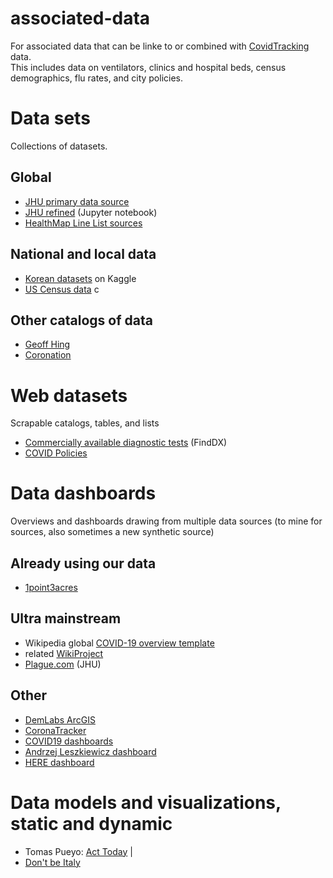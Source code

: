# associated-data
For associated data that can be linke to or combined with [CovidTracking](https://github.com/COVID19Tracking) data.   
This includes data on ventilators, clinics and hospital beds, census demographics, flu rates, and city policies.

# Data sets
Collections of datasets.

## Global
* [JHU primary data source](https://github.com/CSSEGISandData/COVID-19) 
* [JHU refined](https://github.com/starschema/COVID-19-data/blob/master/JH_COVID-19.ipynb) (Jupyter notebook)
* [HealthMap Line List sources](https://github.com/beoutbreakprepared/nCoV2019)

## National and local data
* [Korean datasets](https://www.kaggle.com/kimjihoo/coronavirusdataset) on Kaggle
* [US Census data](https://drive.google.com/drive/folders/1RW4RIdFvnibctFpmofEFwBAtfUn7sZHg)  c

## Other catalogs of data
* [Geoff Hing](https://docs.google.com/document/d/198Boji2CYCEtbQ1OPc3swNnzD5cEudy4f8KKsMUI7F8/edit#)
* [Coronation](https://docs.google.com/spreadsheets/d/1pWQf05rVCyvnxV_Lxf8mBlqz4REIb6OVRYFH4uBwdX8/edit#gid=0)


# Web datasets
Scrapable catalogs, tables, and lists

* [Commercially available diagnostic tests](https://www.finddx.org/covid-19/pipeline/) (FindDX)
* [COVID Policies](http://covid19policies.com/)
  
# Data dashboards
Overviews and dashboards drawing from multiple data sources (to mine for sources, also sometimes a new synthetic source)

## Already using our data
* [1point3acres](https://coronavirus.1point3acres.com/en)

## Ultra mainstream
* Wikipedia global [COVID-19 overview template](https://en.wikipedia.org/wiki/Template:2019%E2%80%9320_coronavirus_pandemic_data)
* related [WikiProject](https://en.wikipedia.org/wiki/Wikipedia:WikiProject_COVID-19)
* [Plague.com](http://plague.com)  (JHU)		

## Other
* [DemLabs ArcGIS](https://demlabs.maps.arcgis.com/apps/View/index.html?appid=8206d4a9a56f409eaa49e67f8a7aa910&extent=-159.5213,8.4790,-55.8103,57.0802)
* [CoronaTracker](http://coronatracker.com)
* [COVID19 dashboards](http://covid19dashboards.com/)
* [Andrzej Leszkiewicz dashboard](https://avatorl.org/covid-19/)
* [HERE dashboard](https://github.com/heremaps/here-covid-19-tracker)


# Data models and visualizations, static and dynamic

* Tomas Pueyo: [Act Today](https://medium.com/@tomaspueyo/coronavirus-act-today-or-people-will-die-f4d3d9cd99ca) | 
* [Don't be Italy](https://observablehq.com/@yurivish/dont-be-italy)
